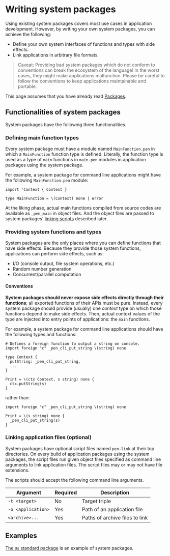 # Writing system packages

Using existing system packages covers most use cases in application development. However, by writing your own system packages, you can achieve the following:

- Define your own system interfaces of functions and types with side effects.
- Link applications in arbitrary file formats.

> Caveat: Providing bad system packages which do not conform to conventions can break the ecosystem of the language! In the worst cases, they might make applications malfunction. Please be careful to follow the conventions to keep applications maintainable and portable.

This page assumes that you have already read [Packages](/references/language/packages.md).

## Functionalities of system packages

System packages have the following three functionalities.

### Defining main function types

Every system package must have a module named `MainFunction.pen` in which a `MainFunction` function type is defined. Literally, the function type is used as a type of `main` functions in `main.pen` modules in application packages using the system package.

For example, a system package for command line applications might have the following `MainFunction.pen` module:

```pen
import 'Context { Context }

type MainFunction = \(Context) none | error
```

At the liking phase, actual main functions compiled from source codes are available as `_pen_main` in object files. And the object files are passed to system packages' [linking scripts](#linking-application-files) described later.

### Providing system functions and types

System packages are the only places where you can define functions that have side effects. Because they provide those system functions, applications can perform side effects, such as:

- I/O (console output, file system operations, etc.)
- Random number generation
- Concurrent/parallel computation

#### Conventions

**System packages should never expose side effects directly through their functions**; all exported functions of their APIs must be pure. Instead, every system package should provide (usually) one _context_ type on which those functions depend to make side effects. Then, actual context values of the type are injected into entry points of applications: the `main` functions.

For example, a system package for command line applications should have the following types and functions:

```pen
# Defines a foreign function to output a string on console.
import foreign "c" _pen_cli_put_string \(string) none

type Context {
  putString: _pen_cli_put_string,
  ...
}

Print = \(ctx Context, s string) none {
  ctx.putString(s)
}
```

rather than:

```pen
import foreign "c" _pen_cli_put_string \(string) none

Print = \(s string) none {
  _pen_cli_put_string(s)
}
```

### Linking application files (optional)

System packages have optional script files named `pen-link` at their top directories. On every build of application packages using the system packages, the script files run given object files specified as command line arguments to link application files. The script files may or may not have file extensions.

The scripts should accept the following command line arguments.

| Argument           | Required | Description                    |
| ------------------ | -------- | ------------------------------ |
| `-t <target>`      | No       | Target triple                  |
| `-o <application>` | Yes      | Path of an application file    |
| `<archive>...`     | Yes      | Paths of archive files to link |

## Examples

[The `Os` standard package](https://github.com/pen-lang/pen/tree/main/lib/os) is an example of system packages.
